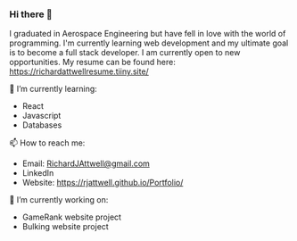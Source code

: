### Hi there 👋

I graduated in Aerospace Engineering but have fell in love with the world of programming. I'm currently learning web development and my ultimate goal is to become a full stack developer. I am currently open to new opportunities. My resume can be found here: https://richardattwellresume.tiiny.site/

🌱 I’m currently learning:
 - React
 - Javascript
 - Databases

📫 How to reach me:
 - Email: RichardJAttwell@gmail.com
 - LinkedIn
 - Website: https://rjattwell.github.io/Portfolio/
 
🔭 I’m currently working on:
- GameRank website project 
- Bulking website project

<!--
**RJAttwell/RJAttwell** is a ✨ _special_ ✨ repository because its `README.md` (this file) appears on your GitHub profile.

Here are some ideas to get you started:

- 🔭 I’m currently working on ...
- 🌱 I’m currently learning ...
- 👯 I’m looking to collaborate on ...
- 🤔 I’m looking for help with ...
- 💬 Ask me about ...
- 📫 How to reach me: ...
- 😄 Pronouns: ...
- ⚡ Fun fact: ...
-->
